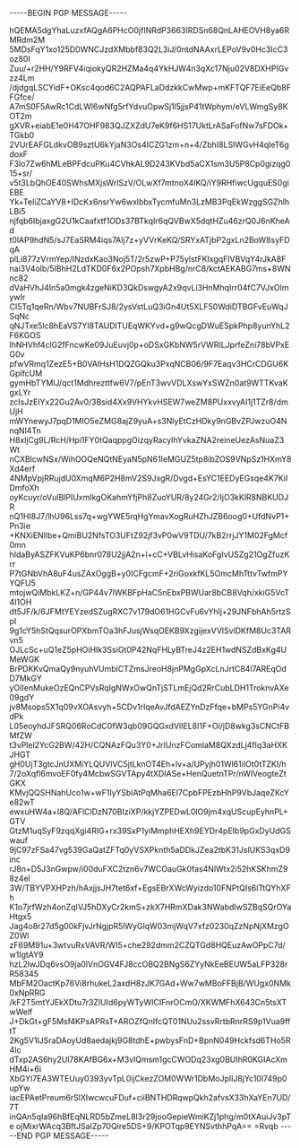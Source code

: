 -----BEGIN PGP MESSAGE-----

hQEMA5dgYhaLuzxfAQgA6PHcO0jfINRdP3663IRDSn68QnLAHEOVH8ya6RMRdm2M
5MDsFqY1xo125D0WNCJzdXMbbf83Q2L3iJ/0ntdNAAxrLEPoV9v0Hc3IcC3oz80I
Zuu/+r2HH/Y9RFV4iqiokyQR2HZMa4q4YkHJW4n3qXc17Nju02V8DXHPIGvzz4Lm
/djdgqLSCYidF+OKsc4qod6C2AQPAFLaDdzkkCwMwp+mKFTQF7EiEeQb8FFGfce/
A7mS0F5AwRc1CdLWl6wNfg5rfYdvuOpwSj1l5jjsP41tWphym/eVLWmgSy8KOT2m
gXVR+eiabE1e0H47OHF983QJZXZdU7eK9f6HS17UktLrASaFofNw7sFDOk+TGkb0
2VUrEAFGLdkvOB9sztU6kYjaN3Os4ICZG1zm+n+4/ZbhI8LSIWGvH4qleT6gdoxF
F3lo7Zw6hMLeBPFdcuPKu4CVhkAL9D243KVbd5aCX1sm3U5P8Cp0gizqg015+sr/
v5t3LbQhOE40SWhsMXjsWrlSzV/OLwXf7mtnoX4IKQ/iY9RHfiwcUgquES0giEBE
Yk+TeIiZCaYV8+IDcKx6nsrYw6wxlbbxTycmfuMn3LzMB3PqEkWzggSGZhlhLBi5
njfqb6IbjaxgG2U1kCaafxtf1ODs37BTkqIr6qQVBwX5dqtHZu46zrQ0J6nKheAd
t0lAP9hdN5/sJ7EaSRM4iqs7Alj7z+yVVrKeKQ/SRYxATjbP2gxLn2BoW8syFDqA
plLi877zVrmYep/INzdxKao3Noj5T/2r5zwP+P75ylstFKIxgqFlVBVqY4rJkA8F
nai3V4olb/5IBhH2LdTKD0F6x2POpsh7XpbHBg/nrC8/kctAEKABG7ms+8WNnc82
dVaHVhJ4In5a0mgk4zgeNiKD3QkDswgyA2x9qvLi3HnMhqIrr04fC7VJxOImywIr
CI5Tq1qeRn/Wbv7NUBFrSJ8/2ysVstLuQ3iGn4Ut5XLF50WdiDTBGFvEuWqJSqNc
qNJTxe5lc8hEaVS7Yl8TAUDlTUEqWKYvd+g9wQcgDWuESpkPhp8yunYhL2F6KGOS
lhNHVhf4clG2fFncwKe09JuEuvj0p+oDSxGKbNW5rVWRILJprfeZni78bVPxEG0v
pfwVRmq1ZezE5+B0VAIHsH1DQZGQku3PxqNCB06/9F7Eaqv3HCrCDGU6KGpIfcUM
gymHbTYMlJ/qct1Mdhrezttfw6V7/pEnT3wvVDLXswYxSWZn0at9WTTKvaKgxLYr
zcIsJzEIYx22Gu2Av0/3Bsid4Xx9VHYkvHSEW7weZM8PUxxvyAI1j1TZr8/dmUjH
mWYnewyJ7pqD1MlO5eZMG8ajZ9yuA+s3NlyEtCzHDky9nGBvZPJwzuO4NnqNl4Tn
H8xljCg9L/RcH/Hpi1FY0tQaqppgOizqyRacylhYvkaZNA2reineUezAsNuaZ3Wt
nCXBlcwNSx/WihOOQeNQtNEyaN5pN61IeMGUZ5tp8ibZOS9VNpSz1HXmY8Xd4erf
4NMpVpjRRujdU0XmqM6P2H8mV2S9JxgR/Dvgd+EsYC1EEDyEGsqe4K7KiIDmfoXh
oyKcuyr/oVulBlPIUxmIkgOKahmYfjPh8ZuoYUR/8y24Gr2/IjO3kKlR8NBKUDJR
nQ1HI8J7/lhU96Lss7q+wgYWE5rqHgYmavXogRuHZhJZB6oog0+UfdNvP1+Pn3ie
+KNXiENllbe+QmiBU2NfsTO3UFtZ92jf3vP0wV9TDU/7kB2rrjJY1M02FgMcf0mn
hIdaByASZFKVuKP6bnr078U2jjA2n+l+cC+VBLvHisaKoFgIvUSZg21OgZfuzKrr
P7tGNbVhA8uF4usZAxOggB+y0ICFgcmF+2riGoxkfKL5OmcMhTttvTwfmPYYQFU5
mtojwQiMbkLKZ+n/GP44v7lWKBFpHaC5nEbxPBWUar8bCB8Vqh/xkiG5VcT4I1OH
dt5JF/k/6JFMtYEYzedSZugRXC7v179dO61HGCvFu6vYhlj+29JNFbhAh5rtzSpI
9g1cY5hStQqsurOPXbmTOa3hFJusjWsqOEKB9XzgijexVVlSvlDKfM8Uc3TARvn5
OJLcSc+uQ1eZ5pHOiHIk3SsiGt0P42NqFHLyBTreJ4z2EH1wdNSZdBxKg4UMeWGK
BrPDKKvQmaQy9nyuhVUmbiCTZmsJreoH8jnPMgGpXcLnJrtC84l7AREqOdD7MkGY
yOIIenMukeOzEQnCPVsRqIgNWxOwQnTjSTLmEjQd2RrCubLDH1TroknvAXe09gdY
jv8Msops5X1q09vXOAsvyh+5CDv1rIqeAvJfdAEZYnDzFfqe+bMPs5YGnPi4vdPk
L05eoyhdJFSRQ06RoCdC0fW3qb09GQGxdVlIEL8I1F+Oi/jD8wkg3sCNCtFBMfZW
t3vPlel2YcG2BW/42H/CQNAzFQu3Y0+JrIUnzFComlaM8QXzdLj4fIq3aHXKJHGT
gH0UjT3gtcJnUXMiYLQUVlVC5jtLknOT4Eh+lv+a/UPyjh01Wl61iIOt0tTZKI/h
7/2oXqfl6mvoEF0fy4McbwSGVTApy4tXDIASe+HenQuetnTPr/nWlVeogteZtGKX
KMvjQQSHNahUco1w+wF1IyYSblAtPqMha6El7CpbFPEzbHhP9VbJaqeZKcYe82wT
ewxuHW4a+I8Q/AFlClDzN70BIziXP/kkjYZPEDwL0lO9jm4xqUScupEyhnPL+GTV
GtzM1uqSyF9zqqXgi4RIG+rx39SxP1yiMmphHEXh9EYDr4pEIb9pGxDyUdGSwauf
9jC97zFSa47vg539GaQatZFTq0yVSXPknth5aDDkJZea2tbK31JslUKS3qxD9inc
rJ8n+D5J3nGwpw/i00duFXC2tzn6v7WCOauGk0fas4NlWtx2i52hKSKhmZ98z4el
3W/TBYVPXHPzh/hAxjjsJH7tet6xf+EgsEBrXWcWyizdo10FNPtQIs6lTtQYhXFh
K1o7jrfWzh4onZqIVJ5hDXyCr2kmS+zkX7HRmXDak3NWabdIwSZBqSQrOYaHtgx5
Jag4o8r27d5g00kFjvJrNgjpR5lWyGlqW03mjWqV7xfz0230qZzNpNjXMzgOZ0Wl
zF69M91u+3wtvuRxVAVR/WI5+che292dmm2CZQTGd8HQEuzAwOPpC7d/w1IgtAY9
hzL2lwJDq6vsO9ja0lVnOGV4FJ8ccOBQ2BNgS6ZYyNkEeBEUW5aLFP328rR58345
MbFM2OactKp76Vi8rhukeL2axdH8zJK7GAd+Ww7wMBoFFBjB/WUgx0NMk0xNpRRG
/kF2T5mtYJEkXDtu7r3ZlUId6pyWTyWICIFnrOCmO/XKWMFhX643Cn5tsXTwWelf
J+DkGt+gF5Msf4KPsAPRsT+AROZfQnIfcQT01NUu2ssvRrtbRnrRS9p1Vua9fftT
2Kg5V1lJSraDAoyUd8aedajkj9G8tdhE+pwbysFnD+BpnN049Hckfsd6THo5R4Ic
dTxp2AS6hy2Ul78KAfBG6x+M3vlQmsm1gcCWODq23xg0BUIhR0KGIAcXmHM4i+6i
XbGYl7EA3WTEUuy0393yvTpL0ijCkezZOM0WWr1DbMoJpIlJ8jYc10l749p0upYw
iacEPAetPreum6rSlXIwcwcuFDuf+ciiBNTHDRqwpQkh2afvsX33hXaYEn7UD/7T
inQAn5qIa96hBfEqNLRD5bZmeL8I3r29jooGepieWmiKZj1phg/m0tXAuiJv3pTe
ojMixrWAcq3BftJSaIZp70Qire5DS+9/KPOTqp9EYNSvthhPqA==
=Rvqb
-----END PGP MESSAGE-----

